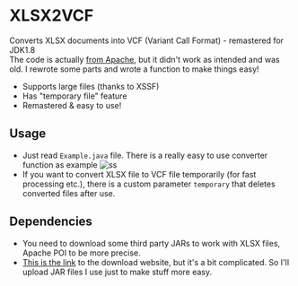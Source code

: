 # XLSX2VCF
Converts XLSX documents into VCF (Variant Call Format) - remastered for JDK1.8  
The code is actually [from Apache](https://svn.apache.org/repos/asf/poi/trunk/poi-examples/src/main/java/org/apache/poi/examples/xssf/eventusermodel/XLSX2CSV.java), but it didn't work as intended and was old. I rewrote some parts and wrote a function to make things easy!
- Supports large files (thanks to XSSF)
- Has "temporary file" feature
- Remastered & easy to use!

## Usage
- Just read `Example.java` file. There is a really easy to use converter function as example
![ss](https://user-images.githubusercontent.com/95364352/233811494-2cd7b5d6-1f86-4075-93cb-5a099cfff1a4.png)
- If you want to convert XLSX file to VCF file temporarily (for fast processing etc.), there is a custom parameter `temporary` that deletes converted files after use.

## Dependencies
- You need to download some third party JARs to work with XLSX files, Apache POI to be more precise.
- [This is the link](https://poi.apache.org/download.html#POI-5.2.3) to the download website, but it's a bit complicated. So I'll upload JAR files I use just to make stuff more easy.
